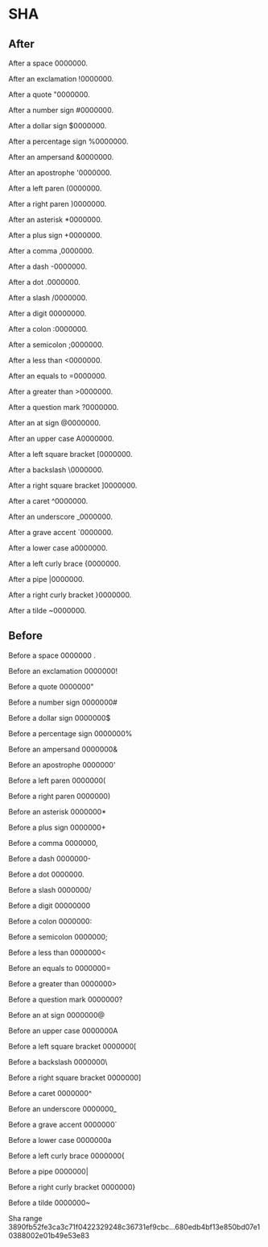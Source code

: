 # SHA

## After

After a space 0000000.

After an exclamation !0000000.

After a quote "0000000.

After a number sign #0000000.

After a dollar sign $0000000.

After a percentage sign %0000000.

After an ampersand &0000000.

After an apostrophe '0000000.

After a left paren (0000000.

After a right paren )0000000.

After an asterisk *0000000.

After a plus sign +0000000.

After a comma ,0000000.

After a dash -0000000.

After a dot .0000000.

After a slash /0000000.

After a digit 00000000.

After a colon :0000000.

After a semicolon ;0000000.

After a less than <0000000.

After an equals to =0000000.

After a greater than >0000000.

After a question mark ?0000000.

After an at sign @0000000.

After an upper case A0000000.

After a left square bracket [0000000.

After a backslash \0000000.

After a right square bracket ]0000000.

After a caret ^0000000.

After an underscore _0000000.

After a grave accent `0000000.

After a lower case a0000000.

After a left curly brace {0000000.

After a pipe |0000000.

After a right curly bracket }0000000.

After a tilde ~0000000.

## Before

Before a space 0000000 .

Before an exclamation 0000000!

Before a quote 0000000"

Before a number sign 0000000#

Before a dollar sign 0000000$

Before a percentage sign 0000000%

Before an ampersand 0000000&

Before an apostrophe 0000000'

Before a left paren 0000000(

Before a right paren 0000000)

Before an asterisk 0000000*

Before a plus sign 0000000+

Before a comma 0000000,

Before a dash 0000000-

Before a dot 0000000.

Before a slash 0000000/

Before a digit 00000000

Before a colon 0000000:

Before a semicolon 0000000;

Before a less than 0000000<

Before an equals to 0000000=

Before a greater than 0000000>

Before a question mark 0000000?

Before an at sign 0000000@

Before an upper case 0000000A

Before a left square bracket 0000000[

Before a backslash 0000000\

Before a right square bracket 0000000]

Before a caret 0000000^

Before an underscore 0000000_

Before a grave accent 0000000`

Before a lower case 0000000a

Before a left curly brace 0000000{

Before a pipe 0000000|

Before a right curly bracket 0000000}

Before a tilde 0000000~

Sha range 3890fb52fe3ca3c71f0422329248c36731ef9cbc...680edb4bf13e850bd07e10388002e01b49e53e83

